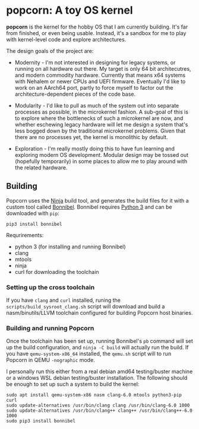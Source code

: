 # popcorn: A toy OS kernel

**popcorn** is the kernel for the hobby OS that I am currently building. It's
far from finished, or even being usable. Instead, it's a sandbox for me to play
with kernel-level code and explore architectures.

The design goals of the project are:

* Modernity - I'm not interested in designing for legacy systems, or running on
  all hardware out there. My target is only 64 bit architecutres, and modern
  commodity hardware. Currently that means x64 systems with Nehalem or newer
  CPUs and UEFI firmware. Eventually I'd like to work on an AArch64 port,
  partly to force myself to factor out the architecture-dependent pieces of the
  code base.

* Modularity - I'd like to pull as much of the system out into separate
  processes as possible, in the microkernel fashion. A sub-goal of this is to
  explore where the bottlenecks of such a microkernel are now, and whether
  eschewing legacy hardware will let me design a system that's less bogged down
  by the traditional microkernel problems. Given that there are no processes
  yet, the kernel is monolithic by default.

* Exploration - I'm really mostly doing this to have fun learning and exploring
  modern OS development. Modular design may be tossed out (hopefully
  temporarily) in some places to allow me to play around with the related
  hardware.

## Building

Popcorn uses the [Ninja][] build tool, and generates the build files for it
with a custom tool called [Bonnibel][]. Bonnibel requires [Python 3][] and can
be downloaded with `pip`:

```
pip3 install bonnibel
```

[Ninja]:    https://ninja-build.org
[Bonnibel]: https://github.com/justinian/bonnibel
[Python 3]: https://python.org

Requrirements:

* python 3 (for installing and running Bonnibel)
* clang
* mtools
* ninja
* curl for downloading the toolchain

### Setting up the cross toolchain

If you have `clang` and `curl` installed, runing the `scripts/build_sysroot_clang.sh`
script will download and build a nasm/binutils/LLVM toolchain configured for building
Popcorn host binaries.

### Building and running Popcorn

Once the toolchain has been set up, running Bonnibel's `pb` command will set up the
build configuration, and `ninja -C build` will actually run the build.  If you
have `qemu-system-x86_64` installed, the `qemu.sh` script will to run Popcorn
in QEMU `-nographic` mode.

I personally run this either from a real debian amd64 testing/buster machine or
a windows WSL debian testing/buster installation. The following should be
enough to set up such a system to build the kernel:

    sudo apt install qemu-system-x86 nasm clang-6.0 mtools python3-pip curl
    sudo update-alternatives /usr/bin/clang clang /usr/bin/clang-6.0 1000
    sudo update-alternatives /usr/bin/clang++ clang++ /usr/bin/clang++-6.0 1000
    sudo pip3 install bonnibel

